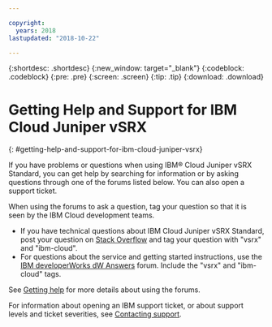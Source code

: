 ```yaml
---

copyright:
  years: 2018
lastupdated: "2018-10-22"

---
```


{:shortdesc: .shortdesc}
{:new_window: target="_blank"}
{:codeblock: .codeblock}
{:pre: .pre}
{:screen: .screen}
{:tip: .tip}
{:download: .download}

# Getting Help and Support for IBM Cloud Juniper vSRX
{: #getting-help-and-support-for-ibm-cloud-juniper-vsrx}

If you have problems or questions when using IBM® Cloud Juniper vSRX Standard, you can get help by searching for information or by asking questions through one of the forums listed below. You can also open a support ticket.

When using the forums to ask a question, tag your question so that it is seen by the IBM Cloud development teams.

* If you have technical questions about IBM Cloud Juniper vSRX Standard, post your question on [Stack Overflow](https://stackoverflow.com/search?q=vsrx+ibm-cloud) and tag your question with "vsrx" and "ibm-cloud".
* For questions about the service and getting started instructions, use the [IBM developerWorks dW Answers](https://developer.ibm.com/answers/topics/vsrx/) forum. Include the "vsrx" and "ibm-cloud" tags.

See [Getting help](https://{DomainName}/docs/get-support?topic=get-support-using-avatar) for more details about using the forums.

For information about opening an IBM support ticket, or about support levels and ticket severities, see [Contacting support](/docs/get-support?topic=get-support-contacting-bluemix-support-dedicated-local).
